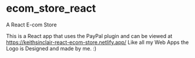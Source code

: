 # ecom_store_react
A React E-com Store

This is a React app that uses the PayPal plugin and can be viewed at https://keithsinclair-react-ecom-store.netlify.app/
Like all my Web Apps the Logo is Designed and made by me. :)
